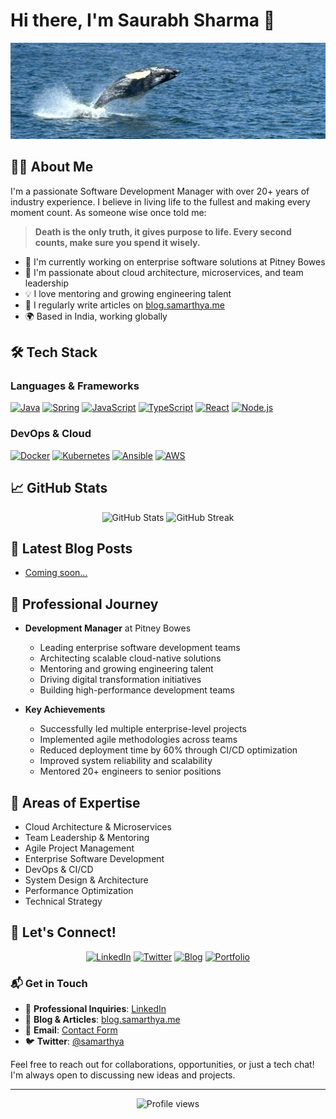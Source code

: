 # Hi there, I'm Saurabh Sharma 👋

<div align="center">
  <img src="assets/images/github-header-image.png" alt="banner" />
</div>

## 👨‍💻 About Me

I'm a passionate Software Development Manager with over 20+ years of industry experience. I believe in living life to the fullest and making every moment count. As someone wise once told me:

> **Death is the only truth, it gives purpose to life. Every second counts, make sure you spend it wisely.**

- 🔭 I'm currently working on enterprise software solutions at Pitney Bowes
- 🌱 I'm passionate about cloud architecture, microservices, and team leadership
- 💡 I love mentoring and growing engineering talent
- 📝 I regularly write articles on [blog.samarthya.me](https://blog.samarthya.me)
- 🌍 Based in India, working globally

## 🛠️ Tech Stack

### Languages & Frameworks
[![Java](https://img.shields.io/badge/Java-007396?style=for-the-badge&logo=java&logoColor=white)](#)
[![Spring](https://img.shields.io/badge/Spring-6DB33F?style=for-the-badge&logo=spring&logoColor=white)](#)
[![JavaScript](https://img.shields.io/badge/JavaScript-F7DF1E?style=for-the-badge&logo=javascript&logoColor=black)](#)
[![TypeScript](https://img.shields.io/badge/TypeScript-3178C6?style=for-the-badge&logo=typescript&logoColor=white)](#)
[![React](https://img.shields.io/badge/React-61DAFB?style=for-the-badge&logo=react&logoColor=black)](#)
[![Node.js](https://img.shields.io/badge/Node.js-339933?style=for-the-badge&logo=node.js&logoColor=white)](#)

### DevOps & Cloud
[![Docker](https://img.shields.io/badge/Docker-2496ED?style=for-the-badge&logo=docker&logoColor=white)](#)
[![Kubernetes](https://img.shields.io/badge/Kubernetes-326CE5?style=for-the-badge&logo=kubernetes&logoColor=white)](#)
[![Ansible](https://img.shields.io/badge/Ansible-EE0000?style=for-the-badge&logo=ansible&logoColor=white)](#)
[![AWS](https://img.shields.io/badge/AWS-232F3E?style=for-the-badge&logo=amazon-aws&logoColor=white)](#)

## 📈 GitHub Stats

<div align="center">
  <img src="https://github-readme-stats.vercel.app/api?username=samarthya&show_icons=true&theme=radical" alt="GitHub Stats" />
  <img src="https://github-readme-streak-stats.herokuapp.com/?user=samarthya&theme=radical" alt="GitHub Streak" />
</div>

## 📝 Latest Blog Posts

<!-- BLOG-POST-LIST:START -->
- [Coming soon...]()
<!-- BLOG-POST-LIST:END -->

## 🎯 Professional Journey

- **Development Manager** at Pitney Bowes
  - Leading enterprise software development teams
  - Architecting scalable cloud-native solutions
  - Mentoring and growing engineering talent
  - Driving digital transformation initiatives
  - Building high-performance development teams

- **Key Achievements**
  - Successfully led multiple enterprise-level projects
  - Implemented agile methodologies across teams
  - Reduced deployment time by 60% through CI/CD optimization
  - Improved system reliability and scalability
  - Mentored 20+ engineers to senior positions

## 💼 Areas of Expertise

- Cloud Architecture & Microservices
- Team Leadership & Mentoring
- Agile Project Management
- Enterprise Software Development
- DevOps & CI/CD
- System Design & Architecture
- Performance Optimization
- Technical Strategy

## 🤝 Let's Connect!

<div align="center">

[![LinkedIn](https://img.shields.io/badge/LinkedIn-0077B5?style=for-the-badge&logo=linkedin&logoColor=white)](https://linkedin.com/in/samarthyasaurabh)
[![Twitter](https://img.shields.io/badge/Twitter-1DA1F2?style=for-the-badge&logo=twitter&logoColor=white)](https://twitter.com/PahadiPandit)
[![Blog](https://img.shields.io/badge/Blog-FF5722?style=for-the-badge&logo=blogger&logoColor=white)](https://blog.samarthya.me)
[![Portfolio](https://img.shields.io/badge/Portfolio-000000?style=for-the-badge&logo=About.me&logoColor=white)](https://samarthya.me)

</div>

### 📬 Get in Touch

- 💼 **Professional Inquiries**: [LinkedIn](https://linkedin.com/in/samarthyasaurabh)
- 📝 **Blog & Articles**: [blog.samarthya.me](https://blog.samarthya.me)
- 📧 **Email**: [Contact Form](https://blog.samarthya.me/contact)
- 🐦 **Twitter**: [@samarthya](https://twitter.com/PahadiPandit)

Feel free to reach out for collaborations, opportunities, or just a tech chat! I'm always open to discussing new ideas and projects.

---

<div align="center">
  <img src="https://komarev.com/ghpvc/?username=samarthya&style=flat-square&color=blue" alt="Profile views" />
</div>